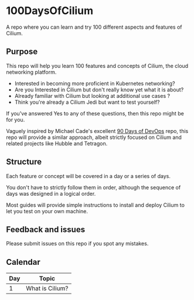 # 100DaysOfCilium
A repo where you can learn and try 100 different aspects and features of Cilium.

## Purpose

This repo will help you learn 100 features and concepts of Cilium, the cloud networking platform. 

- Interested in becoming more proficient in Kubernetes networking?
- Are you Interested in Cilium but don't really know yet what it is about? 
- Already familiar with Cilium but looking at additional use cases ? 
- Think you're already a Cilium Jedi but want to test yourself?

If you've answered Yes to any of these questions, then this repo might be for you.

Vaguely inspired by Michael Cade's excellent [90 Days of DevOps](https://github.com/MichaelCade/90DaysOfDevOps) repo, this repo will provide a similar approach, albeit strictly focused on Cilium and related projects like Hubble and Tetragon.

## Structure

Each feature or concept will be covered in a day or a series of days.

You don't have to strictly follow them in order, although the sequence of days was designed in a logical order.

Most guides will provide simple instructions to install and deploy Cilium to let you test on your own machine.

## Feedback and issues

Please submit issues on this repo if you spot any mistakes.

## Calendar


| Day | Topic | 
| -------- | -------- | 
| 1     | What is Cilium?     |

